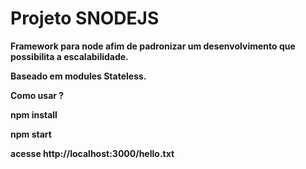 <h1><b>Projeto SNODEJS<b></h1>

Framework para node afim de padronizar um desenvolvimento
que possibilita a escalabilidade.

Baseado em modules Stateless.

Como usar ?

npm install

npm start

acesse http://localhost:3000/hello.txt

